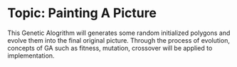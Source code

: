# Topic: Painting A Picture

This Genetic Alogrithm will generates some random initialized polygons and evolve them into the final original picture.
Through the process of evolution, concepts of GA such as fitness, mutation, crossover will be applied to implementation.
